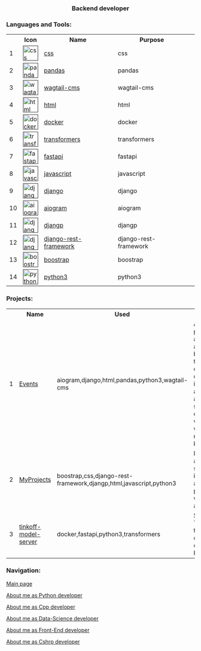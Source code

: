 <h3 align="center">Backend developer</h3>

<!-- - 🔭 I’m currently working on ...
- 🌱 I’m currently learning ...
- 👯 I’m looking to collaborate on ...
- 🤔 I’m looking for help with ...
- 💬 Ask me about ...
- 📫 How to reach me: ...
- 😄 Pronouns: ...
- ⚡ Fun fact: ... -->

<h3 align="left">Languages and Tools:</h3>
<table>
    <tr>
        <th></th>
        <th>Icon</th>
        <th>Name</th>
        <th>Purpose</th>
</tr><tr>
        <td>1</td>
        <td><a href="" target="_blank" rel="noreferrer"> <img src="" alt="css" width="40" height="40"/></td>
        <td><a href="">css</a></td>
        <td>css</td>
        <td></td>
    </tr> 
    <tr>
        <td>2</td>
        <td><a href="" target="_blank" rel="noreferrer"> <img src="" alt="pandas" width="40" height="40"/></td>
        <td><a href="">pandas</a></td>
        <td>pandas</td>
        <td></td>
    </tr> 
    <tr>
        <td>3</td>
        <td><a href="" target="_blank" rel="noreferrer"> <img src="" alt="wagtail-cms" width="40" height="40"/></td>
        <td><a href="">wagtail-cms</a></td>
        <td>wagtail-cms</td>
        <td></td>
    </tr> 
    <tr>
        <td>4</td>
        <td><a href="" target="_blank" rel="noreferrer"> <img src="" alt="html" width="40" height="40"/></td>
        <td><a href="">html</a></td>
        <td>html</td>
        <td></td>
    </tr> 
    <tr>
        <td>5</td>
        <td><a href="" target="_blank" rel="noreferrer"> <img src="" alt="docker" width="40" height="40"/></td>
        <td><a href="">docker</a></td>
        <td>docker</td>
        <td></td>
    </tr> 
    <tr>
        <td>6</td>
        <td><a href="" target="_blank" rel="noreferrer"> <img src="" alt="transformers" width="40" height="40"/></td>
        <td><a href="">transformers</a></td>
        <td>transformers</td>
        <td></td>
    </tr> 
    <tr>
        <td>7</td>
        <td><a href="" target="_blank" rel="noreferrer"> <img src="" alt="fastapi" width="40" height="40"/></td>
        <td><a href="">fastapi</a></td>
        <td>fastapi</td>
        <td></td>
    </tr> 
    <tr>
        <td>8</td>
        <td><a href="" target="_blank" rel="noreferrer"> <img src="" alt="javascript" width="40" height="40"/></td>
        <td><a href="">javascript</a></td>
        <td>javascript</td>
        <td></td>
    </tr> 
    <tr>
        <td>9</td>
        <td><a href="" target="_blank" rel="noreferrer"> <img src="" alt="django" width="40" height="40"/></td>
        <td><a href="">django</a></td>
        <td>django</td>
        <td></td>
    </tr> 
    <tr>
        <td>10</td>
        <td><a href="" target="_blank" rel="noreferrer"> <img src="" alt="aiogram" width="40" height="40"/></td>
        <td><a href="">aiogram</a></td>
        <td>aiogram</td>
        <td></td>
    </tr> 
    <tr>
        <td>11</td>
        <td><a href="" target="_blank" rel="noreferrer"> <img src="" alt="djangp" width="40" height="40"/></td>
        <td><a href="">djangp</a></td>
        <td>djangp</td>
        <td></td>
    </tr> 
    <tr>
        <td>12</td>
        <td><a href="" target="_blank" rel="noreferrer"> <img src="" alt="django-rest-framework" width="40" height="40"/></td>
        <td><a href="">django-rest-framework</a></td>
        <td>django-rest-framework</td>
        <td></td>
    </tr> 
    <tr>
        <td>13</td>
        <td><a href="" target="_blank" rel="noreferrer"> <img src="" alt="boostrap" width="40" height="40"/></td>
        <td><a href="">boostrap</a></td>
        <td>boostrap</td>
        <td></td>
    </tr> 
    <tr>
        <td>14</td>
        <td><a href="" target="_blank" rel="noreferrer"> <img src="" alt="python3" width="40" height="40"/></td>
        <td><a href="">python3</a></td>
        <td>python3</td>
        <td></td>
    </tr> 
    
</table>

<h3 align="left">Projects:</h3>
<table>
    <tr>
        <th></th>
        <th>Name</th>
        <th>Used</th>
        <th>Description</th>
</tr><tr>
        <td>1</td>
        <td><a href="https://github.com/denis-gr/Events">Events</a></td>
        <td>aiogram,django,html,pandas,python3,wagtail-cms</td>
        <td>An attempt to participate in a hackathon, a telegram bot to help the organizers, communicate information about events, a system of spatial quests, as well as a website for managing bot data</td>
    </tr> 
    <tr>
        <td>2</td>
        <td><a href="https://github.com/denis-gr/MyProjects">MyProjects</a></td>
        <td>boostrap,css,django-rest-framework,djangp,html,javascript,python3</td>
        <td>MyProjects is a site for storing information about projects, as well as notes and tasks.</td>
    </tr> 
    <tr>
        <td>3</td>
        <td><a href="https://github.com/denis-gr/tinkoff-model-server">tinkoff-model-server</a></td>
        <td>docker,fastapi,python3,transformers</td>
        <td> Server for Tinkoff's test task to create a chatbot with LLm</td>
    </tr> 
    
</table>

<h3 align="left">Navigation:</h3>

[Main page](https://github.com/denis-gr/denis-gr/blob/main/README.md)

[About me as Python developer](https://github.com/denis-gr/denis-gr/blob/main/da_s/python.md)

[About me as Cpp developer](https://github.com/denis-gr/denis-gr/blob/main/da_s/cpp.md)

[About me as Data-Science developer](https://github.com/denis-gr/denis-gr/blob/main/da_s/data-science.md)

[About me as Front-End developer](https://github.com/denis-gr/denis-gr/blob/main/da_s/front-end.md)

[About me as Cshrp developer](https://github.com/denis-gr/denis-gr/blob/main/da_s/cshrp.md)
